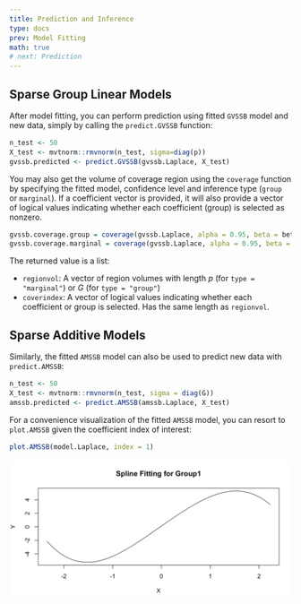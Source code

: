 ```yaml
---
title: Prediction and Inference
type: docs
prev: Model Fitting
math: true
# next: Prediction
---
```


## Sparse Group Linear Models
After model fitting, you can perform prediction using fitted `GVSSB` model and new data, simply by calling the `predict.GVSSB` function:

```r {filename="example - GVSSB prediction"}
n_test <- 50
X_test <- mvtnorm::rmvnorm(n_test, sigma=diag(p))
gvssb.predicted <- predict.GVSSB(gvssb.Laplace, X_test)
```
You may also get the volume of coverage region using the `coverage` function by specifying the fitted model, confidence level and inference type (`group` or `marginal`). If a coefficient vector is provided, it will also provide a vector of logical values indicating whether each coefficient (group) is selected as nonzero.

```r {filename='example - GVSSB coverage'}
gvssb.coverage.group = coverage(gvssb.Laplace, alpha = 0.95, beta = beta, type = "group")
gvssb.coverage.marginal = coverage(gvssb.Laplace, alpha = 0.95, beta = beta, type = "marginal")
```
The returned value is a list:
- `regionvol`: A vector of region volumes with length $p$ (for `type = "marginal"`) or $G$ (for `type = "group"`)
- `coverindex`: A vector of logical values indicating whether each coefficient or group is selected. Has the same length as `regionvol`.

## Sparse Additive Models
Similarly, the fitted `AMSSB` model can also be used to predict new data with `predict.AMSSB`:

```r {filename="example - AMSSB prediction"}
n_test <- 50
X_test <- mvtnorm::rmvnorm(n_test, sigma = diag(G))
amssb.predicted <- predict.AMSSB(amssb.Laplace, X_test)
```

For a convenience visualization of the fitted `AMSSB` model, you can resort to `plot.AMSSB` given the coefficient index of interest:

```r {filename="example - AMSSB visualization"}
plot.AMSSB(model.Laplace, index = 1)
```
![](AMSSB_plot.png)